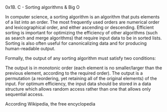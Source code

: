 0x1B. C - Sorting algorithms & Big O

In computer science, a sorting algorithm is an algorithm that puts elements of a list into an order. 
The most frequently used orders are numerical order and lexicographical order, and either ascending or descending. 
Efficient sorting is important for optimizing the efficiency of other algorithms (such as search and merge algorithms) that require input data to be in sorted lists. 
Sorting is also often useful for canonicalizing data and for producing human-readable output.

Formally, the output of any sorting algorithm must satisfy two conditions:

The output is in monotonic order (each element is no smaller/larger than the previous element, according to the required order).
The output is a permutation (a reordering, yet retaining all of the original elements) of the input.
For optimum efficiency, the input data should be stored in a data structure which allows random access rather than one that allows only sequential access.

According Wikipedia, the free encyclopedia
